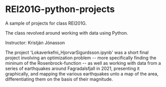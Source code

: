 # REI201G-python-projects

A sample of projects for class REI201G.

The class revolved around working with data using Python.

Instructor: Kristján Jónasson

The project 'Lokaverkefni_HjorvarSigurdsson.ipynb' was a short final project involving an optimization problem -- more specifically finding the mininum of the Rosenbrock-function -- as well as working with data from a series of earthquakes around Fagradalsfjall in 2021, presenting it graphically, and mapping the various earthquakes unto a map of the area, differentiating them on the basis of their magnitude.

